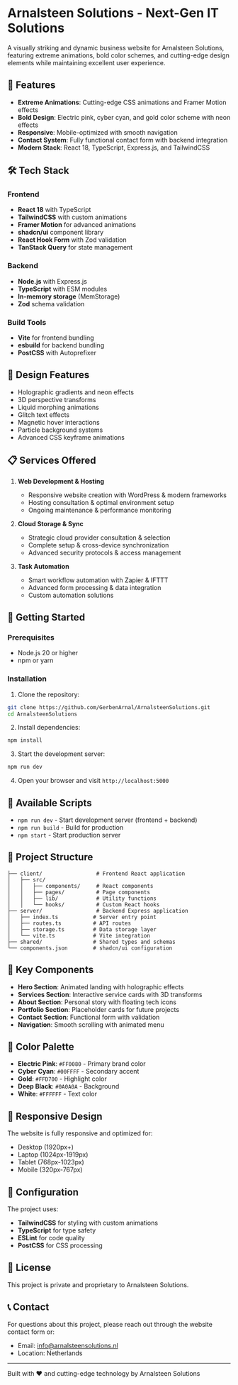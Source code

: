 # Arnalsteen Solutions - Next-Gen IT Solutions

A visually striking and dynamic business website for Arnalsteen Solutions, featuring extreme animations, bold color schemes, and cutting-edge design elements while maintaining excellent user experience.

## 🚀 Features

- **Extreme Animations**: Cutting-edge CSS animations and Framer Motion effects
- **Bold Design**: Electric pink, cyber cyan, and gold color scheme with neon effects
- **Responsive**: Mobile-optimized with smooth navigation
- **Contact System**: Fully functional contact form with backend integration
- **Modern Stack**: React 18, TypeScript, Express.js, and TailwindCSS

## 🛠️ Tech Stack

### Frontend
- **React 18** with TypeScript
- **TailwindCSS** with custom animations
- **Framer Motion** for advanced animations
- **shadcn/ui** component library
- **React Hook Form** with Zod validation
- **TanStack Query** for state management

### Backend
- **Node.js** with Express.js
- **TypeScript** with ESM modules
- **In-memory storage** (MemStorage)
- **Zod** schema validation

### Build Tools
- **Vite** for frontend bundling
- **esbuild** for backend bundling
- **PostCSS** with Autoprefixer

## 🎨 Design Features

- Holographic gradients and neon effects
- 3D perspective transforms
- Liquid morphing animations
- Glitch text effects
- Magnetic hover interactions
- Particle background systems
- Advanced CSS keyframe animations

## 📋 Services Offered

1. **Web Development & Hosting**
   - Responsive website creation with WordPress & modern frameworks
   - Hosting consultation & optimal environment setup
   - Ongoing maintenance & performance monitoring

2. **Cloud Storage & Sync**
   - Strategic cloud provider consultation & selection
   - Complete setup & cross-device synchronization
   - Advanced security protocols & access management

3. **Task Automation**
   - Smart workflow automation with Zapier & IFTTT
   - Advanced form processing & data integration
   - Custom automation solutions

## 🚀 Getting Started

### Prerequisites
- Node.js 20 or higher
- npm or yarn

### Installation

1. Clone the repository:
```bash
git clone https://github.com/GerbenArnal/ArnalsteenSolutions.git
cd ArnalsteenSolutions
```

2. Install dependencies:
```bash
npm install
```

3. Start the development server:
```bash
npm run dev
```

4. Open your browser and visit `http://localhost:5000`

## 📜 Available Scripts

- `npm run dev` - Start development server (frontend + backend)
- `npm run build` - Build for production
- `npm start` - Start production server

## 🎯 Project Structure

```
├── client/                 # Frontend React application
│   ├── src/
│   │   ├── components/     # React components
│   │   ├── pages/          # Page components
│   │   ├── lib/            # Utility functions
│   │   └── hooks/          # Custom React hooks
├── server/                 # Backend Express application
│   ├── index.ts           # Server entry point
│   ├── routes.ts          # API routes
│   ├── storage.ts         # Data storage layer
│   └── vite.ts            # Vite integration
├── shared/                # Shared types and schemas
└── components.json        # shadcn/ui configuration
```

## 🌟 Key Components

- **Hero Section**: Animated landing with holographic effects
- **Services Section**: Interactive service cards with 3D transforms
- **About Section**: Personal story with floating tech icons
- **Portfolio Section**: Placeholder cards for future projects
- **Contact Section**: Functional form with validation
- **Navigation**: Smooth scrolling with animated menu

## 🎨 Color Palette

- **Electric Pink**: `#FF0080` - Primary brand color
- **Cyber Cyan**: `#00FFFF` - Secondary accent
- **Gold**: `#FFD700` - Highlight color
- **Deep Black**: `#0A0A0A` - Background
- **White**: `#FFFFFF` - Text color

## 📱 Responsive Design

The website is fully responsive and optimized for:
- Desktop (1920px+)
- Laptop (1024px-1919px)
- Tablet (768px-1023px)
- Mobile (320px-767px)

## 🔧 Configuration

The project uses:
- **TailwindCSS** for styling with custom animations
- **TypeScript** for type safety
- **ESLint** for code quality
- **PostCSS** for CSS processing

## 📄 License

This project is private and proprietary to Arnalsteen Solutions.

## 📞 Contact

For questions about this project, please reach out through the website contact form or:

- Email: info@arnalsteensolutions.nl
- Location: Netherlands

---

Built with ❤️ and cutting-edge technology by Arnalsteen Solutions